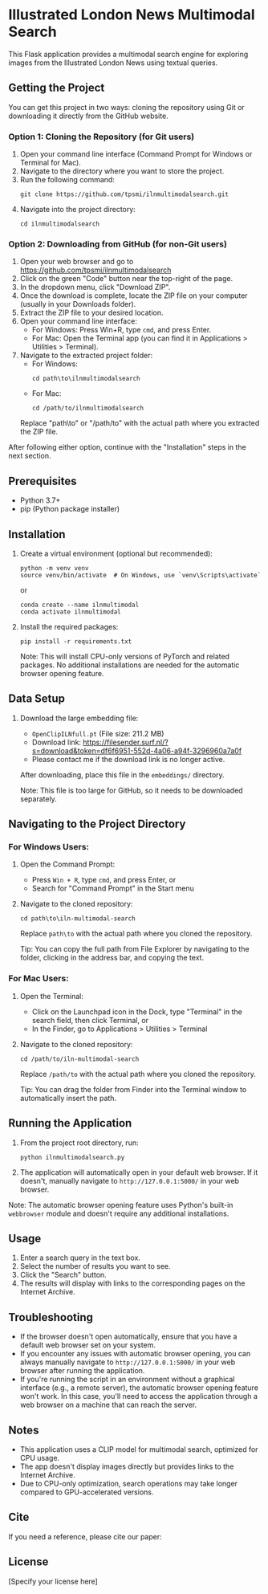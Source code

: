# Illustrated London News Multimodal Search

This Flask application provides a multimodal search engine for exploring images from the Illustrated London News using textual queries.

## Getting the Project

You can get this project in two ways: cloning the repository using Git or downloading it directly from the GitHub website.

### Option 1: Cloning the Repository (for Git users)

1. Open your command line interface (Command Prompt for Windows or Terminal for Mac).
2. Navigate to the directory where you want to store the project.
3. Run the following command:
   ```
   git clone https://github.com/tpsmi/ilnmultimodalsearch.git
   ```
4. Navigate into the project directory:
   ```
   cd ilnmultimodalsearch
   ```

### Option 2: Downloading from GitHub (for non-Git users)

1. Open your web browser and go to https://github.com/tpsmi/ilnmultimodalsearch
2. Click on the green "Code" button near the top-right of the page.
3. In the dropdown menu, click "Download ZIP".
4. Once the download is complete, locate the ZIP file on your computer (usually in your Downloads folder).
5. Extract the ZIP file to your desired location.
6. Open your command line interface:
   - For Windows: Press Win+R, type `cmd`, and press Enter.
   - For Mac: Open the Terminal app (you can find it in Applications > Utilities > Terminal).
7. Navigate to the extracted project folder:
   - For Windows: 
     ```
     cd path\to\ilnmultimodalsearch
     ```
   - For Mac:
     ```
     cd /path/to/ilnmultimodalsearch
     ```
   Replace "path\to" or "/path/to" with the actual path where you extracted the ZIP file.

After following either option, continue with the "Installation" steps in the next section.

## Prerequisites

- Python 3.7+
- pip (Python package installer)

## Installation

1. Create a virtual environment (optional but recommended):
   ```
   python -m venv venv
   source venv/bin/activate  # On Windows, use `venv\Scripts\activate`
   ```
   or
   ```
   conda create --name ilnmultimodal
   conda activate ilnmultimodal
   ```

3. Install the required packages:
   ```
   pip install -r requirements.txt
   ```

   Note: This will install CPU-only versions of PyTorch and related packages. No additional installations are needed for the automatic browser opening feature.

## Data Setup

1. Download the large embedding file:
   - `OpenClipILNfull.pt` (File size: 211.2 MB)
   - Download link: https://filesender.surf.nl/?s=download&token=df6f6951-552d-4a06-a94f-3296960a7a0f
   - Please contact me if the download link is no longer active. 

   After downloading, place this file in the `embeddings/` directory.

   Note: This file is too large for GitHub, so it needs to be downloaded separately.

## Navigating to the Project Directory

### For Windows Users:

1. Open the Command Prompt:
   - Press `Win + R`, type `cmd`, and press Enter, or
   - Search for "Command Prompt" in the Start menu

2. Navigate to the cloned repository:
   ```
   cd path\to\iln-multimodal-search
   ```
   Replace `path\to` with the actual path where you cloned the repository.

   Tip: You can copy the full path from File Explorer by navigating to the folder, clicking in the address bar, and copying the text.

### For Mac Users:

1. Open the Terminal:
   - Click on the Launchpad icon in the Dock, type "Terminal" in the search field, then click Terminal, or
   - In the Finder, go to Applications > Utilities > Terminal

2. Navigate to the cloned repository:
   ```
   cd /path/to/iln-multimodal-search
   ```
   Replace `/path/to` with the actual path where you cloned the repository.

   Tip: You can drag the folder from Finder into the Terminal window to automatically insert the path.

## Running the Application

1. From the project root directory, run:
   ```
   python ilnmultimodalsearch.py
   ```

2. The application will automatically open in your default web browser. If it doesn't, manually navigate to `http://127.0.0.1:5000/` in your web browser.

Note: The automatic browser opening feature uses Python's built-in `webbrowser` module and doesn't require any additional installations.

## Usage

1. Enter a search query in the text box.
2. Select the number of results you want to see.
3. Click the "Search" button.
4. The results will display with links to the corresponding pages on the Internet Archive.

## Troubleshooting

- If the browser doesn't open automatically, ensure that you have a default web browser set on your system.
- If you encounter any issues with automatic browser opening, you can always manually navigate to `http://127.0.0.1:5000/` in your web browser after running the application.
- If you're running the script in an environment without a graphical interface (e.g., a remote server), the automatic browser opening feature won't work. In this case, you'll need to access the application through a web browser on a machine that can reach the server.

## Notes

- This application uses a CLIP model for multimodal search, optimized for CPU usage.
- The app doesn't display images directly but provides links to the Internet Archive.
- Due to CPU-only optimization, search operations may take longer compared to GPU-accelerated versions.

## Cite

If you need a reference, please cite our paper: 

## License

[Specify your license here]
